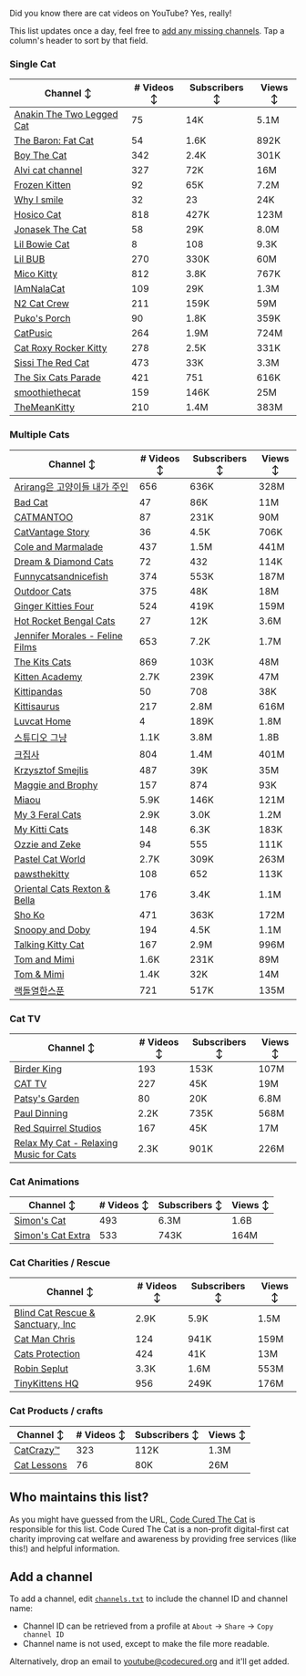Did you know there are cat videos on YouTube? Yes, really!

This list updates once a day, feel free to [add any missing channels](#add-a-channel). Tap a column's header to sort by that field.


### Single Cat

| Channel ↕ | # Videos ↕ | Subscribers ↕ | Views ↕ |
| --- | --- | --- | --- |
| [Anakin The Two Legged Cat](https://youtube.com/@anakintwolegs) | 75 | 14K | 5.1M |
| [The Baron: Fat Cat](https://youtube.com/@thebaronfatcat6603) | 54 | 1.6K | 892K |
| [Boy The Cat](https://youtube.com/@boythecat) | 342 | 2.4K | 301K |
| [Alvi cat channel](https://youtube.com/@alvicatchannel) | 327 | 72K | 16M |
| [Frozen Kitten](https://youtube.com/@frozenkitten) | 92 | 65K | 7.2M |
| [Why I smile](https://youtube.com/@whyismile) | 32 | 23 | 24K |
| [Hosico Cat](https://youtube.com/@hosico_cat) | 818 | 427K | 123M |
| [Jonasek The Cat](https://youtube.com/@jonasekthecat) | 58 | 29K | 8.0M |
| [Lil Bowie Cat](https://youtube.com/@lilbowiecat9121) | 8 | 108 | 9.3K |
| [Lil BUB](https://youtube.com/@lilbub) | 270 | 330K | 60M |
| [Mico Kitty](https://youtube.com/@micokitty) | 812 | 3.8K | 767K |
| [IAmNalaCat](https://youtube.com/@iamnalacat) | 109 | 29K | 1.3M |
| [N2 Cat Crew](https://youtube.com/@n2catcrew) | 211 | 159K | 59M |
| [Puko's Porch](https://youtube.com/@pukosporch) | 90 | 1.8K | 359K |
| [CatPusic](https://youtube.com/@catpusic) | 264 | 1.9M | 724M |
| [Cat Roxy Rocker Kitty](https://youtube.com/@rockerroxy) | 278 | 2.5K | 331K |
| [Sissi The Red Cat](https://youtube.com/@veterinarylife) | 473 | 33K | 3.3M |
| [The Six Cats Parade](https://youtube.com/@thesixcatsparade) | 421 | 751 | 616K |
| [smoothiethecat](https://youtube.com/@smoothiethecat) | 159 | 146K | 25M |
| [TheMeanKitty](https://youtube.com/@themeankitty) | 210 | 1.4M | 383M |

### Multiple Cats

| Channel ↕ | # Videos ↕ | Subscribers ↕ | Views ↕ |
| --- | --- | --- | --- |
| [Arirang은 고양이들 내가 주인](https://youtube.com/@arirang3) | 656 | 636K | 328M |
| [Bad Cat](https://youtube.com/@badcattube) | 47 | 86K | 11M |
| [CATMANTOO](https://youtube.com/@catmantoo) | 87 | 231K | 90M |
| [CatVantage Story](https://youtube.com/@catvantagestory) | 36 | 4.5K | 706K |
| [Cole and Marmalade](https://youtube.com/@coleandmarmalade) | 437 | 1.5M | 441M |
| [Dream & Diamond Cats](https://youtube.com/@dreamdiamondcats) | 72 | 432 | 114K |
| [Funnycatsandnicefish](https://youtube.com/@funnycatsandnicefish) | 374 | 553K | 187M |
| [Outdoor Cats](https://youtube.com/@gbccats) | 375 | 48K | 18M |
| [Ginger Kitties Four](https://youtube.com/@gingerkittiesfour) | 524 | 419K | 159M |
| [Hot Rocket Bengal Cats](https://youtube.com/@hotrocketbengalcats) | 27 | 12K | 3.6M |
| [Jennifer Morales - Feline Films](https://youtube.com/@jennifermoralesfelinefilms) | 653 | 7.2K | 1.7M |
| [The Kits Cats](https://youtube.com/@drnworbskitscats) | 869 | 103K | 48M |
| [Kitten Academy](https://youtube.com/@kittenacademy) | 2.7K | 239K | 47M |
| [Kittipandas](https://youtube.com/@kittipandas) | 50 | 708 | 38K |
| [Kittisaurus](https://youtube.com/@kittisaurus) | 217 | 2.8M | 616M |
| [Luvcat Home](https://youtube.com/@claireluvcat) | 4 | 189K | 1.8M |
| [스튜디오 그냥](https://youtube.com/@studiognyang) | 1.1K | 3.8M | 1.8B |
| [크집사](https://youtube.com/@claire_luvcat) | 804 | 1.4M | 401M |
| [Krzysztof Smejlis](https://youtube.com/@bobonikita) | 487 | 39K | 35M |
| [Maggie and Brophy](https://youtube.com/@maggieandbrophy1327) | 157 | 874 | 93K |
| [Miaou](https://youtube.com/@miaou-cat) | 5.9K | 146K | 121M |
| [My 3 Feral Cats](https://youtube.com/@my3feralcats) | 2.9K | 3.0K | 1.2M |
| [My Kitti Cats](https://youtube.com/@mykitticats) | 148 | 6.3K | 183K |
| [Ozzie and Zeke](https://youtube.com/@ozzieandzeke) | 94 | 555 | 111K |
| [Pastel Cat World](https://youtube.com/@pastelcatworld) | 2.7K | 309K | 263M |
| [pawsthekitty](https://youtube.com/@pawsthekitty) | 108 | 652 | 113K |
| [Oriental Cats Rexton & Bella](https://youtube.com/@rextonorientalcat) | 176 | 3.4K | 1.1M |
| [Sho Ko](https://youtube.com/@shortyandkodi) | 471 | 363K | 172M |
| [Snoopy and Doby](https://youtube.com/@snoopyanddoby) | 194 | 4.5K | 1.1M |
| [Talking Kitty Cat](https://youtube.com/@stevecash83) | 167 | 2.9M | 996M |
| [Tom and Mimi](https://youtube.com/@tomandmimi) | 1.6K | 231K | 89M |
| [Tom & Mimi](https://youtube.com/@tom_and_mimi) | 1.4K | 32K | 14M |
| [랙돌열한스푼](https://youtube.com/@unboxingragdolls) | 721 | 517K | 135M |

### Cat TV

| Channel ↕ | # Videos ↕ | Subscribers ↕ | Views ↕ |
| --- | --- | --- | --- |
| [Birder King](https://youtube.com/@birderking) | 193 | 153K | 107M |
| [CAT TV](https://youtube.com/@cattvgames) | 227 | 45K | 19M |
| [Patsy's Garden](https://youtube.com/@patsysgarden) | 80 | 20K | 6.8M |
| [Paul Dinning](https://youtube.com/@pauldinningvideosforcats) | 2.2K | 735K | 568M |
| [Red Squirrel Studios](https://youtube.com/@redsquirrelstudios) | 167 | 45K | 17M |
| [Relax My Cat - Relaxing Music for Cats](https://youtube.com/@relaxmycat) | 2.3K | 901K | 226M |

### Cat Animations

| Channel ↕ | # Videos ↕ | Subscribers ↕ | Views ↕ |
| --- | --- | --- | --- |
| [Simon's Cat](https://youtube.com/@simonscat) | 493 | 6.3M | 1.6B |
| [Simon's Cat Extra](https://youtube.com/@simonscatextra) | 533 | 743K | 164M |

### Cat Charities / Rescue

| Channel ↕ | # Videos ↕ | Subscribers ↕ | Views ↕ |
| --- | --- | --- | --- |
| [Blind Cat Rescue & Sanctuary, Inc](https://youtube.com/@blindcatrescuesanctuary) | 2.9K | 5.9K | 1.5M |
| [Cat Man Chris](https://youtube.com/@catmanchrispoole) | 124 | 941K | 159M |
| [Cats Protection](https://youtube.com/@catsprotection) | 424 | 41K | 13M |
| [Robin Seplut](https://youtube.com/@robinseplut) | 3.3K | 1.6M | 553M |
| [TinyKittens HQ](https://youtube.com/@tinykittens) | 956 | 249K | 176M |

### Cat Products / crafts

| Channel ↕ | # Videos ↕ | Subscribers ↕ | Views ↕ |
| --- | --- | --- | --- |
| [CatCrazy™](https://youtube.com/@catcrazychannel) | 323 | 112K | 1.3M |
| [Cat Lessons](https://youtube.com/@catlessons) | 76 | 80K | 26M |


## Who maintains this list?

As you might have guessed from the URL, [Code Cured The Cat](https://codecured.org) is responsible for this list. Code Cured The Cat is a non-profit digital-first cat charity improving cat welfare and awareness by providing free services (like this!) and helpful information.

## Add a channel

To add a channel, edit [`channels.txt`](https://github.com/CodeCured/YouTubeIsForCats/blob/main/automation/channels.txt) to include the channel ID and channel name:
* Channel ID can be retrieved from a profile at `About` -> `Share` -> `Copy channel ID`
* Channel name is not used, except to make the file more readable.

Alternatively, drop an email to [youtube@codecured.org](mailto:youtube@codecured.org) and it'll get added.
